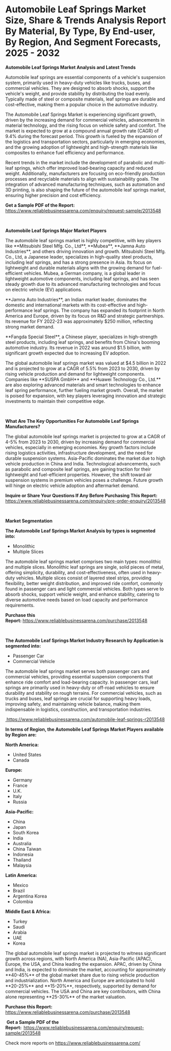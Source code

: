 <p><h1>Automobile Leaf Springs Market Size, Share & Trends Analysis Report By Material, By Type, By End-user, By Region, And Segment Forecasts, 2025 - 2032</h1></p><p><strong>Automobile Leaf Springs Market Analysis and Latest Trends</strong></p>
<p><p>Automobile leaf springs are essential components of a vehicle's suspension system, primarily used in heavy-duty vehicles like trucks, buses, and commercial vehicles. They are designed to absorb shocks, support the vehicle's weight, and provide stability by distributing the load evenly. Typically made of steel or composite materials, leaf springs are durable and cost-effective, making them a popular choice in the automotive industry.</p><p>The Automobile Leaf Springs Market is experiencing significant growth, driven by the increasing demand for commercial vehicles, advancements in material technology, and the rising focus on vehicle safety and comfort. The market is expected to grow at a compound annual growth rate (CAGR) of 9.4% during the forecast period. This growth is fueled by the expansion of the logistics and transportation sectors, particularly in emerging economies, and the growing adoption of lightweight and high-strength materials like composites to enhance fuel efficiency and performance.</p><p>Recent trends in the market include the development of parabolic and multi-leaf springs, which offer improved load-bearing capacity and reduced weight. Additionally, manufacturers are focusing on eco-friendly production processes and recyclable materials to align with sustainability goals. The integration of advanced manufacturing techniques, such as automation and 3D printing, is also shaping the future of the automobile leaf springs market, ensuring higher precision and cost efficiency.</p></p>
<p><strong>Get a Sample PDF of the Report:&nbsp;</strong> <a href="https://www.reliablebusinessarena.com/enquiry/request-sample/2013548?utm_campaign=1998&utm_medium=2&utm_source=Github&utm_content=ia&utm_term=22012025&utm_id=automobile-leaf-springs">https://www.reliablebusinessarena.com/enquiry/request-sample/2013548</a></p>
<p>&nbsp;</p>
<p><strong>Automobile Leaf Springs Major Market Players</strong></p>
<p><p>The automobile leaf springs market is highly competitive, with key players like **Mitsubishi Steel Mfg. Co., Ltd**, **Mubea**, **Jamna Auto Industries**, and others driving innovation and growth. Mitsubishi Steel Mfg. Co., Ltd, a Japanese leader, specializes in high-quality steel products, including leaf springs, and has a strong presence in Asia. Its focus on lightweight and durable materials aligns with the growing demand for fuel-efficient vehicles. Mubea, a German company, is a global leader in lightweight automotive components, including leaf springs, and has seen steady growth due to its advanced manufacturing technologies and focus on electric vehicle (EV) applications.</p><p>**Jamna Auto Industries**, an Indian market leader, dominates the domestic and international markets with its cost-effective and high-performance leaf springs. The company has expanded its footprint in North America and Europe, driven by its focus on R&D and strategic partnerships. Its revenue for FY 2022-23 was approximately $250 million, reflecting strong market demand.</p><p>**Fangda Special Steel**, a Chinese player, specializes in high-strength steel products, including leaf springs, and benefits from China's booming automotive industry. Its revenue in 2022 was around $1.5 billion, with significant growth expected due to increasing EV adoption.</p><p>The global automobile leaf springs market was valued at $4.5 billion in 2022 and is projected to grow at a CAGR of 5.5% from 2023 to 2030, driven by rising vehicle production and demand for lightweight components. Companies like **SUSPA GmbH** and **Huawei Technology Co., Ltd.** are also exploring advanced materials and smart technologies to enhance leaf spring performance, further fueling market growth. Overall, the market is poised for expansion, with key players leveraging innovation and strategic investments to maintain their competitive edge.</p></p>
<p>&nbsp;</p>
<p><strong>What Are The Key Opportunities For Automobile Leaf Springs Manufacturers?</strong></p>
<p><p>The global automobile leaf springs market is projected to grow at a CAGR of 4-5% from 2023 to 2030, driven by increasing demand for commercial vehicles, especially in emerging economies. Key growth factors include rising logistics activities, infrastructure development, and the need for durable suspension systems. Asia-Pacific dominates the market due to high vehicle production in China and India. Technological advancements, such as parabolic and composite leaf springs, are gaining traction for their lightweight and fuel-efficient properties. However, the shift toward air suspension systems in premium vehicles poses a challenge. Future growth will hinge on electric vehicle adoption and aftermarket demand.</p></p>
<p><strong>Inquire or Share Your Questions If Any Before Purchasing This Report:</strong> <a href="https://www.reliablebusinessarena.com/enquiry/pre-order-enquiry/2013548?utm_campaign=1998&utm_medium=2&utm_source=Github&utm_content=ia&utm_term=22012025&utm_id=automobile-leaf-springs">https://www.reliablebusinessarena.com/enquiry/pre-order-enquiry/2013548</a></p>
<p>&nbsp;</p>
<p><strong>Market Segmentation</strong></p>
<p><strong>The Automobile Leaf Springs Market Analysis by types is segmented into:</strong></p>
<p><ul><li>Monolithic</li><li>Multiple Slices</li></ul></p>
<p><p>The automobile leaf springs market comprises two main types: monolithic and multiple slices. Monolithic leaf springs are single, solid pieces of metal, offering simplicity, durability, and cost-effectiveness, often used in heavy-duty vehicles. Multiple slices consist of layered steel strips, providing flexibility, better weight distribution, and improved ride comfort, commonly found in passenger cars and light commercial vehicles. Both types serve to absorb shocks, support vehicle weight, and enhance stability, catering to diverse automotive needs based on load capacity and performance requirements.</p></p>
<p><strong>Purchase this Report:&nbsp;</strong><a href="https://www.reliablebusinessarena.com/purchase/2013548?utm_campaign=1998&utm_medium=2&utm_source=Github&utm_content=ia&utm_term=22012025&utm_id=automobile-leaf-springs">https://www.reliablebusinessarena.com/purchase/2013548</a></p>
<p>&nbsp;</p>
<p><strong>The Automobile Leaf Springs Market Industry Research by Application is segmented into:</strong></p>
<p><ul><li>Passenger Car</li><li>Commercial Vehicle</li></ul></p>
<p><p>The automobile leaf springs market serves both passenger cars and commercial vehicles, providing essential suspension components that enhance ride comfort and load-bearing capacity. In passenger cars, leaf springs are primarily used in heavy-duty or off-road vehicles to ensure durability and stability on rough terrains. For commercial vehicles, such as trucks and buses, leaf springs are crucial for supporting heavy loads, improving safety, and maintaining vehicle balance, making them indispensable in logistics, construction, and transportation industries.</p></p>
<p><a href="https://www.reliablebusinessarena.com/automobile-leaf-springs-r2013548?utm_campaign=1998&utm_medium=2&utm_source=Github&utm_content=ia&utm_term=22012025&utm_id=automobile-leaf-springs">&nbsp;https://www.reliablebusinessarena.com/automobile-leaf-springs-r2013548</a></p>
<p><strong>In terms of Region, the Automobile Leaf Springs Market Players available by Region are:</strong></p>
<p>
    <p> <strong> North America: </strong>
        <ul>
            <li>United States</li>
            <li>Canada</li>
        </ul>
        </p> 
    <p> <strong> Europe: </strong>
        <ul>
            <li>Germany</li>
            <li>France</li>
            <li>U.K.</li>
            <li>Italy</li>
            <li>Russia</li>
        </ul>
        </p> 
    <p> <strong> Asia-Pacific: </strong>
        <ul>
            <li>China</li>
            <li>Japan</li>
            <li>South Korea</li>
            <li>India</li>
            <li>Australia</li>
            <li>China Taiwan</li>
            <li>Indonesia</li>
            <li>Thailand</li>
            <li>Malaysia</li>
        </ul>
        </p> 
    <p> <strong> Latin America: </strong>
        <ul>
            <li>Mexico</li>
            <li>Brazil</li>
            <li>Argentina Korea</li>
            <li>Colombia</li>
        </ul>
        </p> 
    <p> <strong> Middle East & Africa: </strong>
        <ul>
            <li>Turkey</li>
            <li>Saudi</li>
            <li>Arabia</li>
            <li>UAE</li>
            <li>Korea</li>
        </ul>
    </p>
    </p>
<p><p>The global automobile leaf springs market is projected to witness significant growth across regions, with North America (NA), Asia-Pacific (APAC), Europe, the USA, and China leading the expansion. APAC, driven by China and India, is expected to dominate the market, accounting for approximately **40-45%** of the global market share due to rising vehicle production and industrialization. North America and Europe are anticipated to hold **20-25%** and **15-20%**, respectively, supported by demand for commercial vehicles. The USA and China are key contributors, with China alone representing **25-30%** of the market valuation.</p></p>
<p><strong>Purchase this Report: </strong><a href="https://www.reliablebusinessarena.com/purchase/2013548?utm_campaign=1998&utm_medium=2&utm_source=Github&utm_content=ia&utm_term=22012025&utm_id=automobile-leaf-springs">https://www.reliablebusinessarena.com/purchase/2013548</a></p>
<p>&nbsp;<strong>Get a Sample PDF of the Report:&nbsp;&nbsp;</strong><a href="https://www.reliablebusinessarena.com/enquiry/request-sample/2013548?utm_campaign=1998&utm_medium=2&utm_source=Github&utm_content=ia&utm_term=22012025&utm_id=automobile-leaf-springs">https://www.reliablebusinessarena.com/enquiry/request-sample/2013548</a></p>
<p><strong></strong></p>
<p>Check more reports on <a href="https://www.reliablebusinessarena.com/?utm_campaign=1998&utm_medium=2&utm_source=Github&utm_content=ia&utm_term=22012025&utm_id=automobile-leaf-springs">https://www.reliablebusinessarena.com/</a></p>